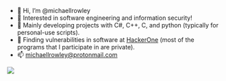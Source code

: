 - 👋 Hi, I’m @michaellrowley
- 👀 Interested in software engineering and information security!
- 🌱 Mainly developing projects with C#, C++, C, and python (typically for personal-use scripts).
- 🐰 Finding vulnerabilities in software at [HackerOne](https://hackerone.com/michaelrowley) (most of the programs that I participate in are private).
- 📫 michaellrowley@protonmail.com



<img src="https://github-readme-stats.vercel.app/api/top-langs/?username=michaellrowley&theme=dark"/>
